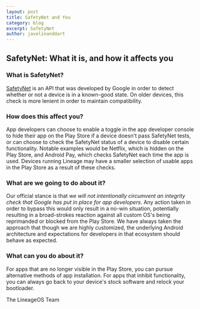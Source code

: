 ```yaml
---
layout: post
title: SafetyNet and You
category: blog
excerpt: SafetyNet
author: javelinanddart
---
```


## SafetyNet: What it is, and how it affects you

### What is SafetyNet?
[SafetyNet](https://developer.android.com/training/safetynet/index.html) is an API that was developed by Google in order to detect whether or not a device is in a known-good state. On older devices, this check is more lenient in order to maintain compatibility.

### How does this affect you?
App developers can choose to enable a toggle in the app developer console to hide their app on the Play Store if a device doesn't pass SafetyNet tests, or can choose to check the SafetyNet status of a device to disable certain functionality. Notable examples would be Netflix, which is hidden on the Play Store, and Android Pay, which checks SafetyNet each time the app is used. Devices running Lineage may have a smaller selection of usable apps in the Play Store as a result of these checks.

### What are we going to do about it?
Our official stance is that *we will not intentionally circumvent an integrity check that Google has put in place for app developers*. Any action taken in order to bypass this would only result in a no-win situation, potentially resulting in a broad-strokes reaction against all custom OS's being reprimanded or blocked from the Play Store. We have always taken the approach that though we are highly customized, the underlying Android architecture and expectations for developers in that ecosystem should behave as expected.

### What can you do about it?
For apps that are no longer visible in the Play Store, you can pursue alternative methods of app installation. For apps that inhibit functionality, you can always go back to your device's stock software and relock your bootloader.

The LineageOS Team
